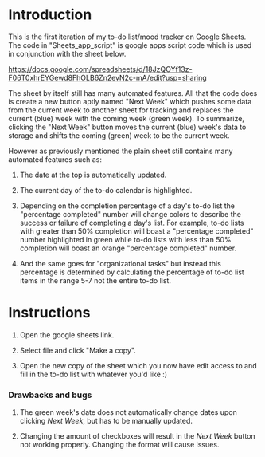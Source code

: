 # Introduction

This is the first iteration of my to-do list/mood tracker on Google Sheets. 
The code in "Sheets_app_script" is google apps script code which is used in conjunction with 
the sheet below.

https://docs.google.com/spreadsheets/d/18JzQOYf13z-F06T0xhrEYGewd8FhOLB6Zn2evN2c-mA/edit?usp=sharing

The sheet by itself still has many automated features. All that the code does is create a new button aptly named "Next Week" which pushes 
some data from the current week to another sheet for tracking and replaces the current (blue) week with the coming week (green week). 
To summarize, clicking the "Next Week" button moves the current (blue) week's data to storage and shifts the coming (green) week to be the current week.



However as previously mentioned the plain sheet still contains many automated features such as:

1. The date at the top is automatically updated.

2. The current day of the to-do calendar is highlighted.

3. Depending on the completion percentage of a day's to-do list the
"percentage completed" number will change colors to describe the success or failure 
of completing a day's list. For example, to-do lists with greater than 50% completion will boast a "percentage completed" 
number highlighted in green while to-do lists with less than 50% completion will boast an orange "percentage completed" number.

4. And the same goes for "organizational tasks" but instead this percentage is determined by 
calculating the percentage of to-do list items in the range 5-7 not the entire to-do list.


# Instructions

1. Open the google sheets link.

2. Select file and click "Make a copy".

3. Open the new copy of the sheet which you now have edit access to and fill in the to-do list with whatever you'd like :)

### Drawbacks and bugs
1. The green week's date does not automatically change dates upon clicking _Next Week_, but has to be manually updated.

2. Changing the amount of checkboxes will result in the _Next Week_ button not working properly. Changing the format will cause issues. 
